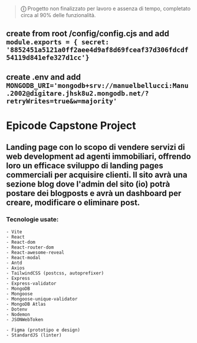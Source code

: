 > **&#9432;** Progetto non finalizzato per lavoro e assenza di tempo, completato circa al 90% delle funzionalità.

## create from root /config/config.cjs and add `module.exports = { secret: '8852451a5121a0ff2aee4d9af8d69fceaf37d306fdcdf54119d841efe327d1cc'}`

## create .env and add `MONGODB_URI='mongodb+srv://manuelbellucci:Manu.2002@digitare.jhsk8u2.mongodb.net/?retryWrites=true&w=majority'`

# Epicode Capstone Project

## Landing page con lo scopo di vendere servizi di web development ad agenti immobiliari, offrendo loro un efficace sviluppo di landing pages commerciali per acquisire clienti. Il sito avrà una sezione blog dove l'admin del sito (io) potrà postare dei blogposts e avrà un dashboard per creare, modificare o eliminare post.

### Tecnologie usate:
    - Vite
    - React
    - React-dom
    - React-router-dom
    - React-awesome-reveal
    - React-modal
    - Antd
    - Axios
    - TailwindCSS (postcss, autoprefixer)
    - Express
    - Express-validator
    - MongoDB
    - Mongoose
    - Mongoose-unique-validator
    - MongoDB Atlas
    - Dotenv
    - Nodemon
    - JSONWebToken

    - Figma (prototipo e design)
    - StandardJS (linter)



